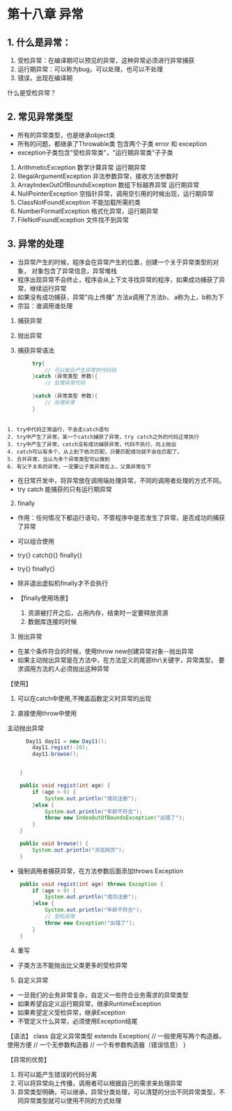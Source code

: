 # 第十八章 异常

## 1. 什么是异常：
1. 受检异常：在编译期可以预见的异常，这种异常必须进行异常捕获
2. 运行期异常：可以称为bug，可以处理，也可以不处理
3. 错误，出现在编译期

什么是受检异常？






## 2. 常见异常类型

* 所有的异常类型，也是继承object类
* 所有的问题，都继承了Throwable类 包含两个子类 error 和 exception 
* exception子类包含"受检异常类"，"运行期异常类"子子类

1. ArithmeticException 数学计算异常 运行期异常
2. IllegalArgumentException 非法参数异常，接收方法参数时
3. ArrayIndexOutOfBoundsException 数组下标越界异常 运行期异常
4. NullPointerException 空指针异常，调用空引用的时候出现，运行期异常
5. ClassNotFoundException 不能加载所需的类
6. NumberFormatException 格式化异常，运行期异常
7. FileNotFoundException 文件找不到异常


## 3. 异常的处理

* 当异常产生的时候，程序会在异常产生的位置，创建一个关于异常类型的对象，
    对象包含了异常信息，异常堆栈
* 程序出现异常不会终止，程序会从上下文寻找异常的程序，如果成功捕获了异常，继续运行异常
* 如果没有成功捕获，异常"向上传播" 方法a调用了方法b， a称为上，b称为下
* 宗旨：谁调用谁处理

1. 捕获异常
2. 抛出异常


1. 捕获异常语法
```java
        try{
            // 可以能会产生异常的代码段
        }catch (异常类型 参数){
            // 处理异常代码
            
        }catch (异常类型 参数){
            // 处理异常
        }
        
```
    1. try中代码正常运行，不会走catch语句
    2. try中产生了异常，某一个catch捕获了异常，try catch之外的代码正常执行
    3. try中产生了异常，catch没有成功捕获异常，代码不执行，向上抛出
    4. catch可以有多个，从上到下依次匹配，只要匹配成功就不会在匹配了。
    5. 合并异常，当认为多个异常类型可以做到
    6. 有父子关系的异常，一定要让子类异常在上，父类异常在下
           

* 在日常开发中，将异常放在调用端处理异常，不同的调用者处理的方式不同。
* try catch 能捕获的只有运行期异常


2. finally 
* 作用：任何情况下都运行语句，不管程序中是否发生了异常，是否成功的捕获了异常
* 可以组合使用
* try{} catch(){} finally{}       
* try{} finally{}   
* 除非退出虚拟机finally才不会执行

* 【finally使用场景】
    1. 资源被打开之后，占用内存，结束时一定要释放资源
    2. 数据库连接的时候
   
   

3. 抛出异常
* 在某个条件符合的时候，使用throw new创建异常对象--抛出异常
* 如果主动抛出异常是在方法中，在方法定义的尾部thr\关键字，异常类型，
    要求调用方法的人必须抛出这种异常
    
【使用】
1. 可以在catch中使用,不掩盖函数定义时异常的出现


2. 直接使用throw中使用

主动抛出异常
```java
      Day11 day11 = new Day11();
        day11.regist(-10);
        day11.browse();


    }

    public void regist(int age) {
        if (age > 0) {
            System.out.println("成功注册");
        }else {
            System.out.println("年龄不符合");
            throw new IndexOutOfBoundsException("出错了");
        }
    }

    public void browse() {
        System.out.println("浏览网页");
    }
```


* 强制调用者捕获异常，在方法参数后面添加throws Exception
```java
    public void regist(int age) throws Exception {
        if (age > 0) {
            System.out.println("成功注册");
        }else {
            System.out.println("年龄不符合");
            // 受检异常
            throw new Exception("出错了");
        }
    }
```    


4. 重写

* 子类方法不能抛出比父类更多的受检异常



5. 自定义异常

* 一旦我们的业务非常复杂，自定义一些符合业务需求的异常类型
* 如果希望自定义运行期异常，继承RuntimeException
* 如果希望定义受检异常，继承Exception
* 不管定义什么异常，必须使用Exception结尾

【语法】
class 自定义异常类型 extends Exception{
    // 一般使用写两个构造器，使用方便
    // 一个无参数构造器
    // 一个有参数构造器（错误信息）
}


【异常的优势】
1. 将可以能产生错误的代码分离
2. 可以将异常向上传播，调用者可以根据自己的需求来处理异常
3. 异常类型明确，可以继承，异常分类处理，可以清楚的分出不同异常类型，不同异常类型就可以使用不同的方式处理

    



    
        









